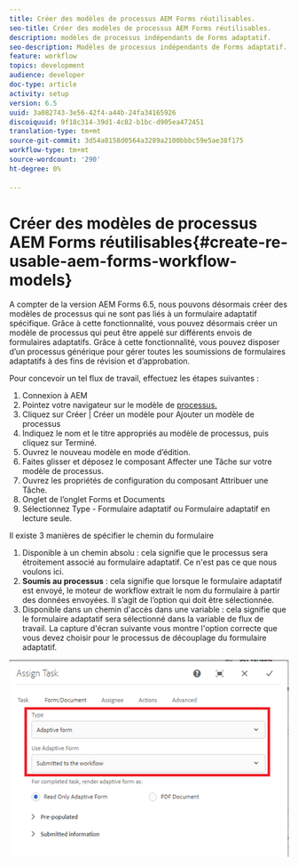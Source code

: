 ```yaml
---
title: Créer des modèles de processus AEM Forms réutilisables.
seo-title: Créer des modèles de processus AEM Forms réutilisables.
description: modèles de processus indépendants de Forms adaptatif.
seo-description: Modèles de processus indépendants de Forms adaptatif.
feature: workflow
topics: development
audience: developer
doc-type: article
activity: setup
version: 6.5
uuid: 3a082743-3e56-42f4-a44b-24fa34165926
discoiquuid: 9f18c314-39d1-4c82-b1bc-d905ea472451
translation-type: tm+mt
source-git-commit: 3d54a8158d0564a3289a2100bbbc59e5ae38f175
workflow-type: tm+mt
source-wordcount: '290'
ht-degree: 0%

---
```



# Créer des modèles de processus AEM Forms réutilisables{#create-re-usable-aem-forms-workflow-models}

A compter de la version AEM Forms 6.5, nous pouvons désormais créer des modèles de processus qui ne sont pas liés à un formulaire adaptatif spécifique. Grâce à cette fonctionnalité, vous pouvez désormais créer un modèle de processus qui peut être appelé sur différents envois de formulaires adaptatifs. Grâce à cette fonctionnalité, vous pouvez disposer d’un processus générique pour gérer toutes les soumissions de formulaires adaptatifs à des fins de révision et d’approbation.

Pour concevoir un tel flux de travail, effectuez les étapes suivantes :

1. Connexion à AEM
1. Pointez votre navigateur sur le modèle de [processus.](http://localhost:4502/libs/cq/workflow/admin/console/content/models.html)
1. Cliquez sur Créer | Créer un modèle pour Ajouter un modèle de processus
1. Indiquez le nom et le titre appropriés au modèle de processus, puis cliquez sur Terminé.
1. Ouvrez le nouveau modèle en mode d’édition.
1. Faites glisser et déposez le composant Affecter une Tâche sur votre modèle de processus.
1. Ouvrez les propriétés de configuration du composant Attribuer une Tâche.
1. Onglet de l’onglet Forms et Documents
1. Sélectionnez Type - Formulaire adaptatif ou Formulaire adaptatif en lecture seule.

Il existe 3 manières de spécifier le chemin du formulaire

1. Disponible à un chemin absolu : cela signifie que le processus sera étroitement associé au formulaire adaptatif. Ce n&#39;est pas ce que nous voulons ici.
1. **Soumis au processus** : cela signifie que lorsque le formulaire adaptatif est envoyé, le moteur de workflow extrait le nom du formulaire à partir des données envoyées. Il s’agit de l’option qui doit être sélectionnée.
1. Disponible dans un chemin d&#39;accès dans une variable : cela signifie que le formulaire adaptatif sera sélectionné dans la variable de flux de travail. La capture d&#39;écran suivante vous montre l&#39;option correcte que vous devez choisir pour le processus de découplage du formulaire adaptatif.

![workflow, modèle](assets/workflomodel.PNG)